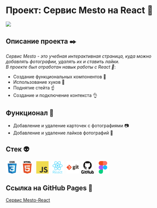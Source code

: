 # **Проект: Сервис Mesto на React** :milky_way:

<img src="https://media.giphy.com/media/lXC2gmHf2ypUs/giphy.gif">

## **Описание проекта** :black_nib:

_Сервис Mesto - это учебная интерактивная страница, куда можно добавлять фотографии, удалять их и ставить лайки._  
_В проекте был отработан навык работы с React :tada:_:

- Создание функциональных компонентов :clap:
- Использование хуков :muscle:
- Поднятие стейта :point_up:
- Создание и подключение контекста :ok_hand:

## **Функционал** :dizzy:

- Добавление и удаление карточек с фотографиями :camera:
- Добавление и удаление лайков фотографий :sparkling_heart:

## **Стек** 👽

<div>
    <img src="https://raw.githubusercontent.com/devicons/devicon/master/icons/css3/css3-original-wordmark.svg" width="40" height="40">&nbsp;
    <img src="https://raw.githubusercontent.com/devicons/devicon/master/icons/html5/html5-original-wordmark.svg" width="40" height="40">&nbsp;
    <img src="https://raw.githubusercontent.com/devicons/devicon/1119b9f84c0290e0f0b38982099a2bd027a48bf1/icons/javascript/javascript-original.svg" width="40" height="40">&nbsp;
    <img src="https://raw.githubusercontent.com/devicons/devicon/1119b9f84c0290e0f0b38982099a2bd027a48bf1/icons/react/react-original-wordmark.svg" width="40" height="40">&nbsp;
    <img src="https://raw.githubusercontent.com/devicons/devicon/master/icons/git/git-original-wordmark.svg" width="40" height="40">&nbsp;
    <img src="https://raw.githubusercontent.com/devicons/devicon/master/icons/github/github-original-wordmark.svg" width="40" height="40">&nbsp;
    <img src="https://raw.githubusercontent.com/devicons/devicon/master/icons/figma/figma-original.svg" width="40" height="40">&nbsp;
</div>

## **Cсылкa на GitHub Pages** 👀

<a href="https://mariiagudkova.github.io/react-mesto-auth/" target="_blank">Сервис Mesto-React</a>

<img src="https://komarev.com/ghpvc/?username=your-github-username&style=flat-square&color=9932CC" alt=""/>
